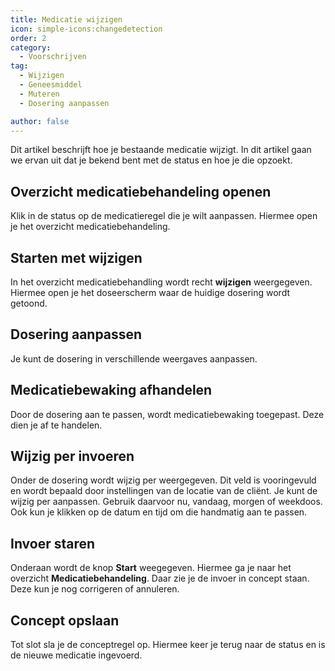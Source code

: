 ```yaml
---
title: Medicatie wijzigen
icon: simple-icons:changedetection
order: 2
category:
  - Voorschrijven
tag:
  - Wijzigen
  - Geneesmiddel
  - Muteren
  - Dosering aanpassen

author: false
---
```


Dit artikel beschrijft hoe je bestaande medicatie wijzigt. In dit artikel gaan we ervan uit dat je bekend bent met de status en hoe je die opzoekt.

<!-- more -->

## Overzicht medicatiebehandeling openen

Klik in de status op de medicatieregel die je wilt aanpassen. Hiermee open je het overzicht medicatiebehandeling.

## Starten met wijzigen

In het overzicht medicatiebehandling wordt recht **wijzigen** weergegeven. Hiermee open je het doseerscherm waar de huidige dosering wordt getoond.

## Dosering aanpassen

Je kunt de dosering in verschillende weergaves aanpassen.

## Medicatiebewaking afhandelen

Door de dosering aan te passen, wordt medicatiebewaking toegepast. Deze dien je af te handelen.

## Wijzig per invoeren

Onder de dosering wordt wijzig per weergegeven. Dit veld is vooringevuld en wordt bepaald door instellingen van de locatie van de cliënt. Je kunt de wijzig per aanpassen. Gebruik daarvoor nu, vandaag, morgen of weekdoos. Ook kun je klikken op de datum en tijd om die handmatig aan te passen.

## Invoer staren

Onderaan wordt de knop **Start** weegegeven. Hiermee ga je naar het overzicht **Medicatiebehandeling**. Daar zie je de invoer in concept staan. Deze kun je nog corrigeren of annuleren.

## Concept opslaan

Tot slot sla je de conceptregel op. Hiermee keer je terug naar de status en is de nieuwe medicatie ingevoerd.
